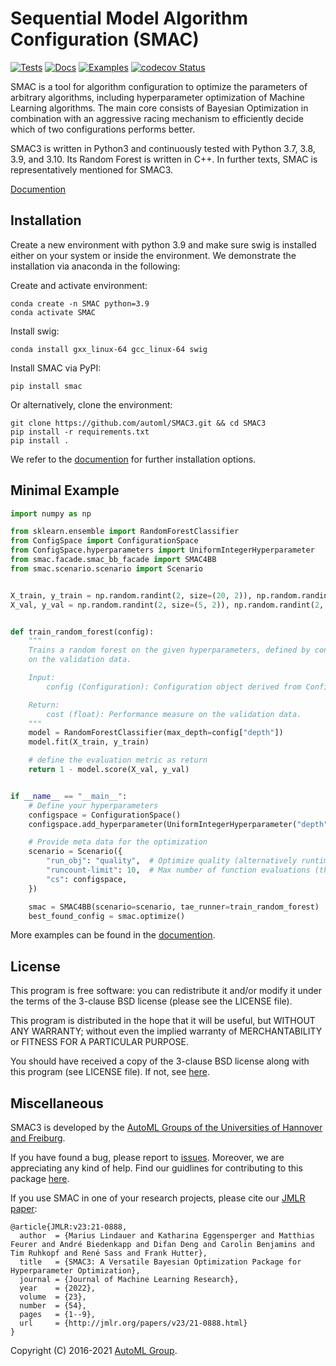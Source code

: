 # Sequential Model Algorithm Configuration (SMAC)


[![Tests](https://github.com/automl/SMAC3/actions/workflows/pytest.yml/badge.svg?branch=main)](https://github.com/automl/SMAC3/actions/workflows/pytest.yml)
[![Docs](https://github.com/automl/SMAC3/actions/workflows/docs.yml/badge.svg?branch=main)](https://github.com/automl/SMAC3/actions/workflows/docs.yml)
[![Examples](https://github.com/automl/SMAC3/actions/workflows/examples.yml/badge.svg?branch=main)](https://github.com/automl/SMAC3/actions/workflows/examples.yml)
[![codecov
Status](https://codecov.io/gh/automl/SMAC3/branch/master/graph/badge.svg)](https://codecov.io/gh/automl/SMAC3)

SMAC is a tool for algorithm configuration to optimize the parameters of
arbitrary algorithms, including hyperparameter optimization of Machine Learning algorithms. The main core consists of
Bayesian Optimization in combination with an aggressive racing mechanism to
efficiently decide which of two configurations performs better.

SMAC3 is written in Python3 and continuously tested with Python 3.7, 3.8, 3.9, and 3.10. Its Random
Forest is written in C++. In further texts, SMAC is representatively mentioned for SMAC3.

[Documention](https://automl.github.io/SMAC3)


## Installation

Create a new environment with python 3.9 and make sure swig is installed either on your system or
inside the environment. We demonstrate the installation via anaconda in the following:

Create and activate environment:
```
conda create -n SMAC python=3.9
conda activate SMAC
```

Install swig:
```
conda install gxx_linux-64 gcc_linux-64 swig
```

Install SMAC via PyPI:
```
pip install smac
```

Or alternatively, clone the environment:
```
git clone https://github.com/automl/SMAC3.git && cd SMAC3
pip install -r requirements.txt
pip install .
```

We refer to the [documention](https://automl.github.io/SMAC3) for further installation options.


## Minimal Example

```py
import numpy as np

from sklearn.ensemble import RandomForestClassifier
from ConfigSpace import ConfigurationSpace
from ConfigSpace.hyperparameters import UniformIntegerHyperparameter
from smac.facade.smac_bb_facade import SMAC4BB
from smac.scenario.scenario import Scenario


X_train, y_train = np.random.randint(2, size=(20, 2)), np.random.randint(2, size=20)
X_val, y_val = np.random.randint(2, size=(5, 2)), np.random.randint(2, size=5)


def train_random_forest(config):
    """ 
    Trains a random forest on the given hyperparameters, defined by config, and returns the accuracy
    on the validation data.

    Input:
        config (Configuration): Configuration object derived from ConfigurationSpace.

    Return:
        cost (float): Performance measure on the validation data.
    """
    model = RandomForestClassifier(max_depth=config["depth"])
    model.fit(X_train, y_train)

    # define the evaluation metric as return
    return 1 - model.score(X_val, y_val)


if __name__ == "__main__":
    # Define your hyperparameters
    configspace = ConfigurationSpace()
    configspace.add_hyperparameter(UniformIntegerHyperparameter("depth", 2, 100))

    # Provide meta data for the optimization
    scenario = Scenario({
        "run_obj": "quality",  # Optimize quality (alternatively runtime)
        "runcount-limit": 10,  # Max number of function evaluations (the more the better)
        "cs": configspace,
    })

    smac = SMAC4BB(scenario=scenario, tae_runner=train_random_forest)
    best_found_config = smac.optimize()

```

More examples can be found in the [documention](https://automl.github.io/SMAC3).



## License

This program is free software: you can redistribute it and/or modify
it under the terms of the 3-clause BSD license (please see the LICENSE file).

This program is distributed in the hope that it will be useful,
but WITHOUT ANY WARRANTY; without even the implied warranty of
MERCHANTABILITY or FITNESS FOR A PARTICULAR PURPOSE.

You should have received a copy of the 3-clause BSD license
along with this program (see LICENSE file).
If not, see [here](https://opensource.org/licenses/BSD-3-Clause).

## Miscellaneous

SMAC3 is developed by the [AutoML Groups of the Universities of Hannover and
Freiburg](http://www.automl.org/).

If you have found a bug, please report to [issues](https://github.com/automl/SMAC3/issues). Moreover, we are appreciating any kind of help.
Find our guidlines for contributing to this package [here](https://github.com/automl/SMAC3/blob/master/.github/CONTRIBUTING.md).

If you use SMAC in one of your research projects, please cite our [JMLR paper](https://jmlr.org/papers/v23/21-0888.html):
```
@article{JMLR:v23:21-0888,
  author  = {Marius Lindauer and Katharina Eggensperger and Matthias Feurer and André Biedenkapp and Difan Deng and Carolin Benjamins and Tim Ruhkopf and René Sass and Frank Hutter},
  title   = {SMAC3: A Versatile Bayesian Optimization Package for Hyperparameter Optimization},
  journal = {Journal of Machine Learning Research},
  year    = {2022},
  volume  = {23},
  number  = {54},
  pages   = {1--9},
  url     = {http://jmlr.org/papers/v23/21-0888.html}
}
```

Copyright (C) 2016-2021  [AutoML Group](http://www.automl.org/).
